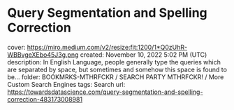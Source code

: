 # Query Segmentation and Spelling Correction

cover: https://miro.medium.com/v2/resize:fit:1200/1*Q0zUhR-WBBvgeXEbo45J3g.png
created: November 10, 2022 5:02 PM (UTC)
description: In English Language, people generally type the queries which are separated by space, but sometimes and somehow this space is found to be…
folder: BOOKMRKS-MTHRFCKR / SEARCH PARTY MTHRFCKR! / More Custom Search Engines
tags: Search
url: https://towardsdatascience.com/query-segmentation-and-spelling-correction-483173008981